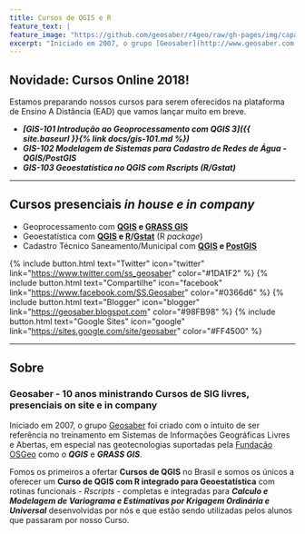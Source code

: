 ```yaml
---
title: Cursos de QGIS e R
feature_text: |
feature_image: "https://github.com/geosaber/r4geo/raw/gh-pages/img/capa_geosaber.jpg"
excerpt: "Iniciado em 2007, o grupo [Geosaber](http://www.geosaber.com.br) foi criado com o intuito de ser referência em Sistemas de Informações Geográficas Livres e Abertas, em especial nas geotecnologias suportadas pela [Fundação OSGeo](http://www.osgeo.org) como o ***QGIS*** e ***GRASS GIS***."
---
```

## Novidade: Cursos Online 2018!
Estamos preparando nossos cursos para serem oferecidos na plataforma de Ensino A Distância (EAD) que vamos lançar muito em breve.
- ***[GIS-101 Introdução ao Geoprocessamento com QGIS 3]({{ site.baseurl }}{% link docs/gis-101.md %})***
- ***GIS-102 Modelagem de Sistemas para Cadastro de Redes de Água - QGIS/PostGIS***
- ***GIS-103 Geoestatística no QGIS com Rscripts (R/Gstat)***

---
## Cursos presenciais *in house e in company*
  - Geoprocessamento com **[QGIS](https://qgis.org) e [GRASS GIS](https://grass.osgeo.org)**
  - Geoestatística com **[QGIS](https://qgis.org) e [R](https://www.r-project.org)/[Gstat](http://gstat.org)** (R *package*)
  - Cadastro Técnico Saneamento/Municipal com **[QGIS](https://qgis.org) e [PostGIS](http://postgis.org)**

{% include button.html text="Twitter" icon="twitter" link="https://www.twitter.com/ss_geosaber" color="#1DA1F2" %} {% include button.html text="Compartilhe" icon="facebook" link="https://www.facebook.com/SS.Geosaber" color="#0366d6" %} {% include button.html text="Blogger" icon="blogger" link="https://geosaber.blogspot.com" color="#98FB98" %} {% include button.html text="Google Sites" icon="google" link="https://sites.google.com/site/geosaber" color="#FF4500" %}

---
## Sobre
### Geosaber - 10 anos ministrando Cursos de SIG livres, presenciais on site e in company
Iniciado em 2007, o grupo [Geosaber](http://www.geosaber.com.br) foi criado com o intuito de ser referência no treinamento em Sistemas de Informações Geográficas Livres e Abertas, em especial nas geotecnologias suportadas pela [Fundação OSGeo](http://www.osgeo.org) como o ***QGIS*** e ***GRASS GIS***.

Fomos os primeiros a ofertar **Cursos de QGIS** no Brasil e somos os únicos a oferecer um **Curso de QGIS com R integrado para Geoestatística** com rotinas funcionais - *Rscripts* - completas e integradas para ***Calculo e Modelagem de Variograma e Estimativas por Krigagem Ordinária e Universal*** desenvolvidas por nós e que estão sendo utilizadas pelos alunos que passaram por nosso Curso.
